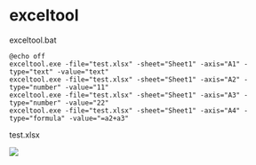 # exceltool

exceltool.bat
```
@echo off
exceltool.exe -file="test.xlsx" -sheet="Sheet1" -axis="A1" -type="text" -value="text"
exceltool.exe -file="test.xlsx" -sheet="Sheet1" -axis="A2" -type="number" -value="11"
exceltool.exe -file="test.xlsx" -sheet="Sheet1" -axis="A3" -type="number" -value="22"
exceltool.exe -file="test.xlsx" -sheet="Sheet1" -axis="A4" -type="formula" -value="=a2+a3"
```

test.xlsx

![](https://is.gd/3KFNWd)
